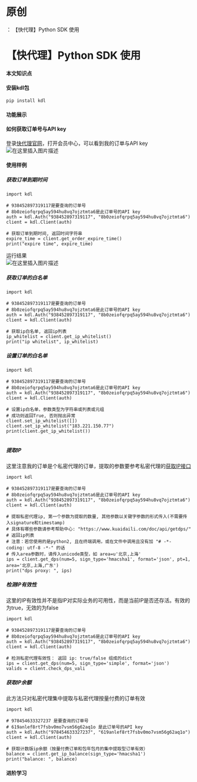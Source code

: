 # 原创
：  【快代理】Python SDK 使用

# 【快代理】Python SDK 使用

#### 本文知识点

#### 安装kdl包

```
pip install kdl

```

#### 功能展示

#### 如何获取订单号与API key

登录[快代理官网](https://www.kuaidaili.com/?utm_source=csdn&amp;utm_campaign=b1a20&amp;utm_medium=b1)，打开会员中心，可以看到我的订单与API key<br/> <img alt="在这里插入图片描述" src="https://i-blog.csdnimg.cn/blog_migrate/275fe1130df64d814e29864b7d3c53c0.png"/>

#### 使用样例

##### 获取订单到期时间

```
import kdl

# 938452897319117是要查询的订单号
# 8b0zeiofqrpq5ay594hu8vq7ojztmta6是此订单号的API key
auth = kdl.Auth("938452897319117", "8b0zeiofqrpq5ay594hu8vq7ojztmta6")
client = kdl.Client(auth)

# 获取订单到期时间, 返回时间字符串
expire_time = client.get_order_expire_time()
print("expire time", expire_time)

```

运行结果<br/> <img alt="在这里插入图片描述" src="https://i-blog.csdnimg.cn/blog_migrate/4b7eb19e5bdbd172b2b8f1ed9b0f33f9.png"/>

##### 获取订单的白名单

```
import kdl

# 938452897319117是要查询的订单号
# 8b0zeiofqrpq5ay594hu8vq7ojztmta6是此订单号的API key
auth = kdl.Auth("938452897319117", "8b0zeiofqrpq5ay594hu8vq7ojztmta6")
client = kdl.Client(auth)

# 获取ip白名单, 返回ip列表
ip_whitelist = client.get_ip_whitelist()
print("ip whitelist", ip_whitelist)

```

##### 设置订单的白名单

```
import kdl

# 938452897319117是要查询的订单号
# 8b0zeiofqrpq5ay594hu8vq7ojztmta6是此订单号的API key
auth = kdl.Auth("938452897319117", "8b0zeiofqrpq5ay594hu8vq7ojztmta6")
client = kdl.Client(auth)

# 设置ip白名单，参数类型为字符串或列表或元组
# 成功则返回True, 否则抛出异常
client.set_ip_whitelist([])
client.set_ip_whitelist("183.221.150.77")
print(client.get_ip_whitelist())


```

##### 提取IP

这里注意我的订单是个私密代理的订单，提取的参数要参考私密代理的[获取IP接口](https://www.kuaidaili.com/doc/api/getdps/)

```
import kdl

# 938452897319117是要查询的订单号
# 8b0zeiofqrpq5ay594hu8vq7ojztmta6是此订单号的API key
auth = kdl.Auth("938452897319117", "8b0zeiofqrpq5ay594hu8vq7ojztmta6")
client = kdl.Client(auth)

# 提取私密代理ip, 第一个参数为提取的数量, 其他参数以关键字参数的形式传入(不需要传入signature和timestamp)
# 具体有哪些参数请参考帮助中心: "https://www.kuaidaili.com/doc/api/getdps/"
# 返回ip列表
# 注意：若您使用的是python2, 且在终端调用，或在文件中调用且没有加 "# -*- coding: utf-8 -*-" 的话
# 传入area参数时，请传入unicode类型，如 area=u'北京,上海'
ips = client.get_dps(num=5, sign_type='hmacsha1', format='json', pt=1, area='北京,上海,广东')
print("dps proxy: ", ips)

```

##### 检测IP有效性

这里的IP有效性并不是指IP对实际业务的可用性，而是当前IP是否还存活。有效的为true，无效的为false

```
import kdl

# 938452897319117是要查询的订单号
# 8b0zeiofqrpq5ay594hu8vq7ojztmta6是此订单号的API key
auth = kdl.Auth("938452897319117", "8b0zeiofqrpq5ay594hu8vq7ojztmta6")
client = kdl.Client(auth)

# 检测私密代理有效性： 返回 ip: true/false 组成的dict
ips = client.get_dps(num=5, sign_type='simple', format='json')
valids = client.check_dps_vali

```

##### 获取IP余额

此方法只对私密代理集中提取与私密代理按量付费的订单有效

```
import kdl

# 978454633327237 是要查询的订单号
# 619anlef8rt7fsbv0mo7vsm56g62aq1o 是此订单号的API key
auth = kdl.Auth("978454633327237", "619anlef8rt7fsbv0mo7vsm56g62aq1o")
client = kdl.Client(auth)

# 获取计数版ip余额（按量付费订单和包年包月的集中提取型订单有效）
balance = client.get_ip_balance(sign_type='hmacsha1')
print("balance: ", balance)

```

#### 进阶学习
